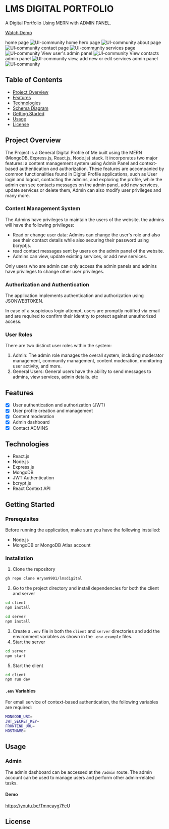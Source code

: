 # LMS DIGITAL PORTFOLIO

A Digital Portfolio Using MERN with ADMIN PANEL.

[Watch Demo](https://youtu.be/N8G1eA73mV8)

home page
![UI-community](https://github.com/Aryan9901/lmsdigital/blob/master/resources/homepage.png?raw=true)
home hero page
![UI-community](https://github.com/Aryan9901/lmsdigital/blob/master/resources/homehero.png?raw=true)
about page
![UI-community](https://github.com/Aryan9901/lmsdigital/blob/master/resources/about.png?raw=true)
contact page
![UI-community](https://github.com/Aryan9901/lmsdigital/blob/master/resources/contactpage.png?raw=true)
services page
![UI-community](https://github.com/Aryan9901/lmsdigital/blob/master/resources/servicespage.png?raw=true)
View user's admin panel
![UI-community](https://github.com/Aryan9901/lmsdigital/blob/master/resources/ADMINPANEL.png?raw=true)
View contacts admin panel
![UI-community](https://github.com/Aryan9901/lmsdigital/blob/master/resources/ADMINCONTACTS.png?raw=trueD)
view, add new or edit services admin panel
![UI-community](https://github.com/Aryan9901/lmsdigital/blob/master/resources/SERVICEADMIN.png?raw=true)

## Table of Contents

- [Project Overview](#project-overview)
- [Features](#features)
- [Technologies](#technologies)
- [Schema Diagram](#schema-diagram)
- [Getting Started](#getting-started)
- [Usage](#usage)
- [License](#license)

## Project Overview

The Project is a General Digital Profile of Me built using the MERN (MongoDB, Express.js, React.js, Node.js) stack. It incorporates two major features: a content management system using Admin Panel and context-based authentication and authorization.  These features are accompanied by common functionalities found in Digital Profile applications, such as User login and logout, contacting the admins, and exploring the profile, while the admin can see contacts messages on the admin panel, add new services, update services or delete them, Admin can also modify user privileges and many more.

### Content Management System

The Admins have privileges to maintain the users of the website. the admins will have the following privileges:

- Read or change user data: Admins can change the user's role and also see their contact details while also securing their password using bcryptjs.
- read contact messages sent by users on the admin panel of the website.
- Admins can view, update existing services, or add new services.

Only users who are admin can only access the admin panels and admins have privileges to change other user privileges.

### Authorization and Authentication

The application implements authentication and authorization using JSONWEBTOKEN.

In case of a suspicious login attempt, users are promptly notified via email and are required to confirm their identity to protect against unauthorized access.

### User Roles

There are two distinct user roles within the system:

1. Admin: The admin role manages the overall system, including moderator management, community management, content moderation, monitoring user activity, and more.
2. General Users: General users have the ability to send messages to admins, view services, admin details. etc



## Features

- [x] User authentication and authorization (JWT)
- [x] User profile creation and management
- [x] Content moderation
- [x] Admin dashboard
- [x] Contact ADMINS

## Technologies

- React.js
- Node.js
- Express.js
- MongoDB
- JWT Authentication
- bcrypt.js
- React Context API

## Getting Started

### Prerequisites

Before running the application, make sure you have the following installed:

- Node.js
- MongoDB or MongoDB Atlas account

### Installation

1. Clone the repository

```bash
gh repo clone Aryan9901/lmsdigital
```
2. Go to the project directory and install dependencies for both the client and server

```bash
cd client
npm install
```

```bash
cd server
npm install
```

3. Create a `.env` file in both the `client` and `server` directories and add the environment variables as shown in the `.env.example` files.
4. Start the server

```bash
cd server
npm start
```

5. Start the client

```bash
cd client
npm run dev
```


#### `.env` Variables

For email service of context-based authentication, the following variables are required:

```bash
MONGODB_URI=
JWT_SECRET_KEY=
FRONTEND_URL=
HOSTNAME=
```

## Usage

### Admin

The admin dashboard can be accessed at the `/admin` route. The admin account can be used to manage users and perform other admin-related tasks.

#### Demo
https://youtu.be/Tmncayg7FeU

## License

